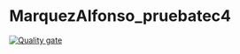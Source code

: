 # MarquezAlfonso_pruebatec4
[![Quality gate](http://localhost:9000/api/project_badges/quality_gate?project=pruebaTec4&token=sqb_4b54b937337eed5963940cef3b153919a8d35c1a)](http://localhost:9000/dashboard?id=pruebaTec4)
